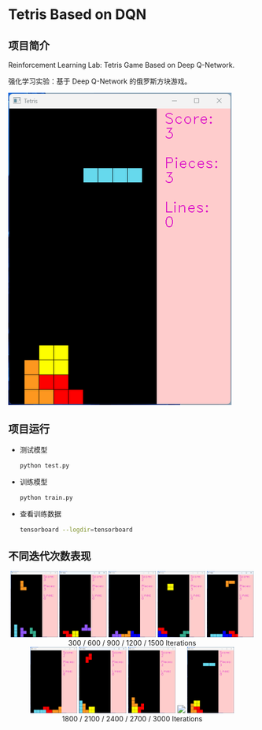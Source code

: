 # Tetris Based on DQN

## 项目简介

Reinforcement Learning Lab: Tetris Game Based on Deep Q-Network.

强化学习实验：基于 Deep Q-Network 的俄罗斯方块游戏。

![](assets/model_3000.gif)

## 项目运行

* 测试模型

  ```bash
  python test.py
  ```

* 训练模型

  ```bash
  python train.py
  ```

* 查看训练数据

  ```bash
  tensorboard --logdir=tensorboard
  ```

## 不同迭代次数表现

<p align="center">
  <img src="assets/model_300.gif" width="19%">
  <img src="assets/model_600.gif" width="19%">
  <img src="assets/model_900.gif" width="19%">
  <img src="assets/model_1200.gif" width="19%">
  <img src="assets/model_1500.gif" width="19%">
  <br>300 / 600 / 900 / 1200 / 1500 Iterations<br>
  <img src="assets/model_1800.gif" width="19%">
  <img src="assets/model_2100.gif" width="19%">
  <img src="assets/model_2400.gif" width="19%">
  <img src="assets/model_2700.gif" width="19%">
  <img src="assets/model_3000.gif" width="19%">
  <br>1800 / 2100 / 2400 / 2700 / 3000 Iterations<br>
</p>